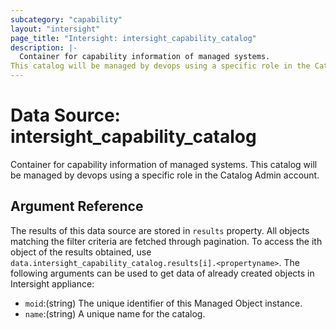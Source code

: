 ```yaml
---
subcategory: "capability"
layout: "intersight"
page_title: "Intersight: intersight_capability_catalog"
description: |-
  Container for capability information of managed systems.
This catalog will be managed by devops using a specific role in the Catalog Admin account.
---
```


# Data Source: intersight_capability_catalog
Container for capability information of managed systems.
This catalog will be managed by devops using a specific role in the Catalog Admin account.
## Argument Reference
The results of this data source are stored in `results` property.
All objects matching the filter criteria are fetched through pagination.
To access the ith object of the results obtained, use `data.intersight_capability_catalog.results[i].<propertyname>`.
The following arguments can be used to get data of already created objects in Intersight appliance:
* `moid`:(string) The unique identifier of this Managed Object instance. 
* `name`:(string) A unique name for the catalog. 
 